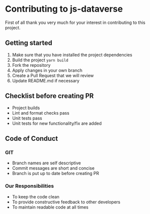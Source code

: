 # Contributing to js-dataverse

First of all thank you very much for your interest in contributing to this project.

## Getting started
1. Make sure that you have installed the project dependencies
2. Build the project `yarn build`
3. Fork the repository
4. Apply changes in your own branch
5. Create a Pull Request that we will review
6. Update README.md if necessary

## Checklist before creating PR
- Project builds
- Lint and format checks pass
- Unit tests pass
- Unit tests for new functionality/fix are added

## Code of Conduct
### GIT
- Branch names are self descriptive
- Commit messages are short and concise
- Branch is put up to date before creating PR

### Our Responsibilities
- To keep the code clean
- To provide constructive feedback to other developers
- To maintain readable code at all times